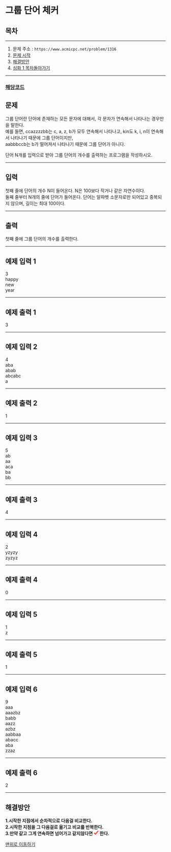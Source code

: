 # 그룹 단어 체커

## 목차
___
1. 문제 주소 : `https://www.acmicpc.net/problem/1316`
2. [문제 시작](#문제)
3. [해결방안](#해결방안)
4. [심화 1 목차돌아가기](../README.md)
___

### [해당코드](./그룹단어체커.java)



## 문제
그룹 단어란 단어에 존재하는 모든 문자에 대해서, 각 문자가 연속해서 나타나는 경우만을 말한다.<br>
예를 들면, ccazzzzbb는 c, a, z, b가 모두 연속해서 나타나고, kin도 k, i, n이 연속해서 나타나기 때문에 그룹 단어이지만,<br>
aabbbccb는 b가 떨어져서 나타나기 때문에 그룹 단어가 아니다.

단어 N개를 입력으로 받아 그룹 단어의 개수를 출력하는 프로그램을 작성하시오.
___
## 입력

첫째 줄에 단어의 개수 N이 들어온다. N은 100보다 작거나 같은 자연수이다.<br>
둘째 줄부터 N개의 줄에 단어가 들어온다. 단어는 알파벳 소문자로만 되어있고 중복되지 않으며, 길이는 최대 100이다.
___
## 출력
첫째 줄에 그룹 단어의 개수를 출력한다.
___

## 예제 입력 1

3 <br>
happy <br>
new <br>
year <br>

---

## 예제 출력 1

3

---
## 예제 입력 2

4 <br>
aba <br>
abab <br>
abcabc <br>
a 

___

## 예제 출력 2

1

---

## 예제 입력 3

5 <br>
ab <br>
aa <br>
aca <br>
ba <br>
bb <br>

___

## 예제 출력 3

4

---

## 예제 입력 4

2 <br>
yzyzy <br>
zyzyz <br>
___

## 예제 출력 4

0

---

## 예제 입력 5

1<br>
z

___

## 예제 출력 5

1

---

## 예제 입력 6

9 <br>
aaa <br>
aaazbz <br>
babb <br>
aazz <br>
azbz <br>
aabbaa <br>
abacc <br>
aba <br>
zzaz <br>
___

## 예제 출력 6
2

---
## 해결방안
**1.시작한 지점에서 순차적으로 다음걸 비교한다.**<br>
**2.시작한 지점을 그 다음걸로 옮기고 비교를 반복한다.** <br>
**3.만약 같고 그게 연속하면 넘어가고 같지않다면 <img src ="../../img/check.png" width = "15"> 한다.**

[맨위로 이동하기](#그룹-단어-체커)